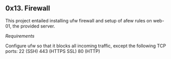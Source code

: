## 0x13. Firewall

This project entailed installing ufw firewall and setup of  afew rules on web-01, the provided server.

*Requirements*

Configure ufw so that it blocks all incoming traffic, except the following TCP ports:
22 (SSH)
443 (HTTPS SSL)
80 (HTTP)
